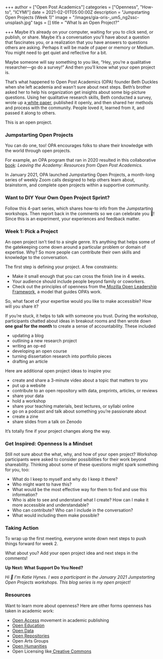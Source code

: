 +++
author = ["Open Post Academics"]
categories = ["Openness", "How-to", "ICYMI"]
date = 2021-02-01T05:00:00Z
description = "Jumpstarting Open Projects (Week 1)"
image = "/images/gia-oris-_um5_ng2ssc-unsplash.jpg"
tags = []
title = "What Is an Open Project?"

+++
Maybe it’s already on your computer, waiting for you to click send, or publish, or share. Maybe it’s a conversation you’ll have about a question that fascinates you, or a realization that you have answers to questions others are asking. Perhaps it will be made of paper or memory or Medium. You might need to get quiet and reflective for a bit.

Maybe someone will say something to you like, “Hey, you’re a qualitative researcher—go do a survey!” And then you’ll know what your open project is.

That’s what happened to Open Post Academics (OPA) founder Beth Duckles when she left academia and wasn’t sure about next steps. Beth’s brother asked her to help his organization get insights about some big-picture questions. Using her qualitative research skills, Beth conducted a survey, wrote up a[ white paper](https://software-carpentry.org/files/bib/duckles-instructor-engagement-2016.pdf), published it openly, and then shared her methods and process with the community. People loved it, learned from it, and passed it along to others.

This is an open project.

### **Jumpstarting Open Projects**

You can do one, too! OPA encourages folks to share their knowledge with the world through open projects.

For example, an OPA program that ran in 2020 resulted in this collaborative[ book](http://book.openpostac.org/index.html): _Leaving the Academy: Resources from Open Post Academics._

In January 2021, OPA launched Jumpstarting Open Projects, a month-long series of weekly Zoom calls designed to help others learn about, brainstorm, and complete open projects within a supportive community.

### **Want to DIY Your Own Open Project Sprint?**

Follow this 4-part series, which shares how-to info from the Jumpstarting workshops. Then report back in the comments so we can celebrate you 🎉! Since this is an experiment, your experiences and feedback matter.

### **Week 1: Pick a Project**

An open project isn’t tied to a single genre. It’s anything that helps some of the gatekeeping come down around a particular problem or domain of expertise. Why? So more people can contribute their own skills and knowledge to the conversation.

The first step is defining your project. A few constraints:

* Make it small enough that you can cross the finish line in 4 weeks.
* Your audience should include people beyond family or coworkers.
* Check out the principles of openness from the[ Mozilla Open Leadership Framework](https://mozilla.github.io/open-leadership-framework/framework/#what-is-open), a model that guides OPA’s work.

So, what facet of your expertise would you like to make accessible? How will you share it?

If you’re stuck, it helps to talk with someone you trust. During the workshop, participants chatted about ideas in breakout rooms and then wrote down **one goal for the month** to create a sense of accountability. These included

* updating a blog
* outlining a new research project
* writing an op-ed
* developing an open course
* turning dissertation research into portfolio pieces
* drafting an article

Here are additional open project ideas to inspire you:

* create and share a 3-minute video about a topic that matters to you
* put up a website
* contribute to an open repository with data, preprints, articles, or reviews
* share your data
* hold a workshop
* share your teaching materials, best lectures, or syllabi online
* go on a podcast and talk about something you’re passionate about
* create a zine
* share slides from a talk on Zenodo

It’s totally fine if your project changes along the way.

### **Get Inspired: Openness Is a Mindset**

Still not sure about the what, why, and how of your open project? Workshop participants were asked to consider possibilities for their work beyond shareability. Thinking about some of these questions might spark something for you, too:

* What do I keep to myself and why do I keep it there?
* Who might want to have this?
* What would be the most effective way for them to find and use this information?
* Who is able to see and understand what I create? How can I make it more accessible and understandable?
* Who can contribute? Who can I include in the conversation?
* What would including them make possible?

### **Taking Action**

To wrap up the first meeting, everyone wrote down next steps to push things forward for week 2.

What about you? Add your open project idea and next steps in the comments!

**Up Next: What Support Do You Need?**

_Hi 👋 I’m Katie Hynes. I was a participant in the January 2021 Jumpstarting Open Projects workshops. This blog series is my open project!_

### **Resources**

Want to learn more about openness? Here are other forms openness has taken in academic work:

* [Open Access](https://sparcopen.org/open-access/) movement in academic publishing
* [Open Education](https://sparcopen.org/open-education/)
* [Open Data](https://sparcopen.org/open-data/)
* [Open Repositories](http://oad.simmons.edu/oadwiki/Data_repositories)
* Open Arts Groups
* [Open Humanities](https://blogs.lse.ac.uk/impactofsocialsciences/2020/02/25/open-humanities-why-open-science-in-the-humanities-is-not-enough/)
* Open Licensing like[ Creative Commons](https://creativecommons.org/)